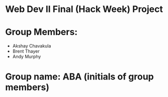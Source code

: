 # Web Dev II Final (Hack Week) Project

# Group Members:
- Akshay Chavakula
- Brent Thayer
- Andy Murphy 

# Group name: ABA (initials of group members)
